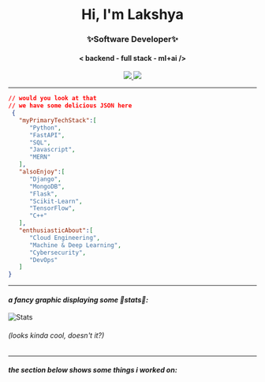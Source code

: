 <h1 align="center">Hi, I'm Lakshya</h1>
<h3 align="center">✨Software Developer✨</h3>
<h4 align="center"> <b>< backend - full stack - ml+ai /></b> </h4>
<p align = "center" ><a href = "https://www.linkedin.com/in/lakshya-malik/" target = "_blank"> <img src =  "https://img.shields.io/badge/LinkedIn-0077B5?style=for-the-badge&logo=linkedin&logoColor=white"> </a>
<a href = "https://lakshwrites.medium.com" target = "_blank"> <img src =  "https://img.shields.io/badge/Medium-12100E?style=for-the-badge&logo=medium&logoColor=white"> </a>
 
 
</p>

<hr />

```json
// would you look at that
// we have some delicious JSON here
 {
   "myPrimaryTechStack":[
      "Python",
      "FastAPI",
      "SQL",
      "Javascript",
      "MERN"
   ],
   "alsoEnjoy":[
      "Django",
      "MongoDB",
      "Flask",
      "Scikit-Learn",
      "TensorFlow",
      "C++"
   ],
   "enthusiasticAbout":[
      "Cloud Engineering",
      "Machine & Deep Learning",
      "Cybersecurity",
      "DevOps"
   ]
}
```
<hr/>

</p>

#### *a fancy graphic displaying some 💫stats💫:*

![Stats](https://github-readme-stats.vercel.app/api?username=outoflaksh&show_icons=true&theme=radical&count_private=true)

###### (looks kinda cool, doesn't it?)

<hr />

#### *the section below shows some things i worked on:*
